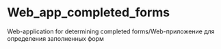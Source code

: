 # Web_app_completed_forms
Web-application for determining completed forms/Web-приложение для определения заполненных форм
